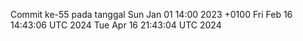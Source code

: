 Commit ke-55 pada tanggal Sun Jan 01 14:00 2023 +0100
Fri Feb 16 14:43:06 UTC 2024
Tue Apr 16 21:43:04 UTC 2024
